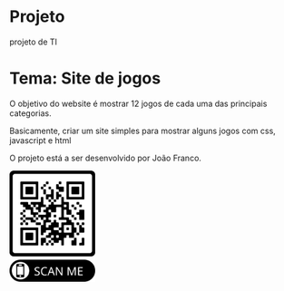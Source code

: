 # Projeto
 projeto de TI 

<h1>Tema: Site de jogos </h1>


<p>O objetivo do website é mostrar 12 jogos de cada uma das principais categorias.</p>
<p>Basicamente, criar um site simples para mostrar alguns jogos com css, javascript e html</p>

<p>O projeto está a ser desenvolvido por João Franco.</p>

 <img src="imagens/frame.png"  style="width: 30%;">
